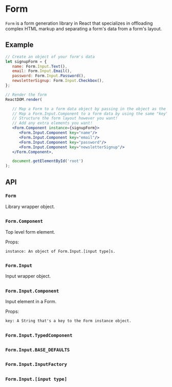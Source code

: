 # Form

`Form` is a form generation library in React that specializes in offloading complex HTML markup and separating a form's data from a form's layout.

## Example

``` jsx
// Create an object of your form's data
let signupForm = {
   name: Form.Input.Text(),
   email: Form.Input.Email(),
   password: Form.Input.Password(),
   newsletterSignup: Form.Input.Checkbox(),
};

// Render the form
ReactDOM.render(

   // Map a Form to a form data object by passing in the object as the "instance" value
   // Map a Form.Input.Component to a form data by using the same "key" value
   // Structure the form layout however you want!
   // Add any extra elements you want!
   <Form.Component instance={signupForm}>
      <Form.Input.Component key="name"/>
      <Form.Input.Component key="email"/>
      <Form.Input.Component key="password"/>
      <Form.Input.Component key="newsletterSignup"/>
   </Form.Component>,

   document.getElementById('root')
);
```

## API

### `Form`

Library wrapper object.

##

### `Form.Component`

Top level form element.

Props:
```
instance: An object of Form.Input.[input type]s.
```

##

### `Form.Input`

Input wrapper object.

##

### `Form.Input.Component`

Input element in a Form.

Props:

```
key: A String that's a key to the Form instance object.
```

##

### `Form.Input.TypedComponent`

##

### `Form.Input.BASE_DEFAULTS`

##

### `Form.Input.InputFactory`

##

### `Form.Input.[input type]`